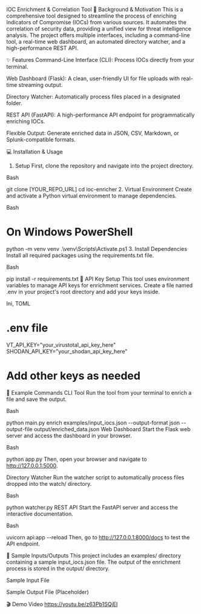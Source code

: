 IOC Enrichment & Correlation Tool
🔎 Background & Motivation
This is a comprehensive tool designed to streamline the process of enriching Indicators of Compromise (IOCs) from various sources. It automates the correlation of security data, providing a unified view for threat intelligence analysis. The project offers multiple interfaces, including a command-line tool, a real-time web dashboard, an automated directory watcher, and a high-performance REST API.

✨ Features
Command-Line Interface (CLI): Process IOCs directly from your terminal.

Web Dashboard (Flask): A clean, user-friendly UI for file uploads with real-time streaming output.

Directory Watcher: Automatically process files placed in a designated folder.

REST API (FastAPI): A high-performance API endpoint for programmatically enriching IOCs.

Flexible Output: Generate enriched data in JSON, CSV, Markdown, or Splunk-compatible formats.

💻 Installation & Usage
1. Setup
First, clone the repository and navigate into the project directory.

Bash

git clone [YOUR_REPO_URL]
cd ioc-enricher
2. Virtual Environment
Create and activate a Python virtual environment to manage dependencies.

Bash

# On Windows PowerShell
python -m venv venv
.\venv\Scripts\Activate.ps1
3. Install Dependencies
Install all required packages using the requirements.txt file.

Bash

pip install -r requirements.txt
🔑 API Key Setup
This tool uses environment variables to manage API keys for enrichment services. Create a file named .env in your project's root directory and add your keys inside.

Ini, TOML

# .env file
VT_API_KEY="your_virustotal_api_key_here"
SHODAN_API_KEY="your_shodan_api_key_here"
# Add other keys as needed
🚀 Example Commands
CLI Tool
Run the tool from your terminal to enrich a file and save the output.

Bash

python main.py enrich examples/input_iocs.json --output-format json --output-file output/enriched_data.json
Web Dashboard
Start the Flask web server and access the dashboard in your browser.

Bash

python app.py
Then, open your browser and navigate to http://127.0.0.1:5000.

Directory Watcher
Run the watcher script to automatically process files dropped into the watch/ directory.

Bash

python watcher.py
REST API
Start the FastAPI server and access the interactive documentation.

Bash

uvicorn api:app --reload
Then, go to http://127.0.0.1:8000/docs to test the API endpoint.

📂 Sample Inputs/Outputs
This project includes an examples/ directory containing a sample input_iocs.json file. The output of the enrichment process is stored in the output/ directory.

Sample Input File

Sample Output File (Placeholder)

🎬 Demo Video
https://youtu.be/z63Pb1SQjEI
